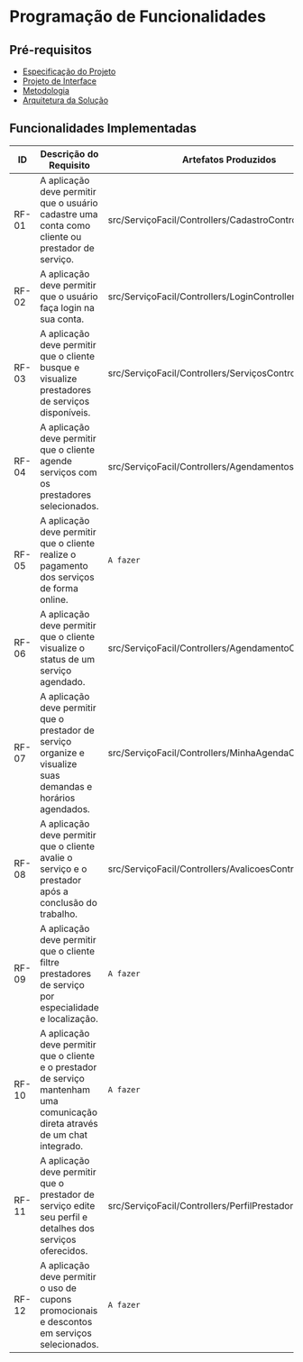 # Programação de Funcionalidades

## Pré-requisitos

- [Especificação do Projeto](2-Especificação%20do%20Projeto.md)
- [Projeto de Interface](3-Projeto%20de%20Interface.md)
- [Metodologia](4-Metodologia.md)
- [Arquitetura da Solução](5-Arquitetura%20da%20Solução.md)

## Funcionalidades Implementadas

| ID    | Descrição do Requisito                                                                                                          | Artefatos Produzidos | Aluno(a) Responsável |
| ----- | ------------------------------------------------------------------------------------------------------------------------------- | -------------------- | -------------------- |
| RF-01 | A aplicação deve permitir que o usuário cadastre uma conta como cliente ou prestador de serviço.                                | src/ServiçoFacil/Controllers/CadastroController.cs            |     Ytallo Bruno                 |
| RF-02 | A aplicação deve permitir que o usuário faça login na sua conta.                                                                | src/ServiçoFacil/Controllers/LoginController.cs            |     Thiago Emanuel                 |
| RF-03 | A aplicação deve permitir que o cliente busque e visualize prestadores de serviços disponíveis.                                 | src/ServiçoFacil/Controllers/ServiçosController.cs            |    Laura Furtado                  |
| RF-04 | A aplicação deve permitir que o cliente agende serviços com os prestadores selecionados.                                        | src/ServiçoFacil/Controllers/AgendamentosController.cs            |   Laura Furtado                   |
| RF-05 | A aplicação deve permitir que o cliente realize o pagamento dos serviços de forma online.                                       | `A fazer`            |                      |
| RF-06 | A aplicação deve permitir que o cliente visualize o status de um serviço agendado.                                              | src/ServiçoFacil/Controllers/AgendamentoController.cs            |     Gabriel Roeder                 |
| RF-07 | A aplicação deve permitir que o prestador de serviço organize e visualize suas demandas e horários agendados.                   | src/ServiçoFacil/Controllers/MinhaAgendaController.cs            |    Gabriel Roeder                  |
| RF-08 | A aplicação deve permitir que o cliente avalie o serviço e o prestador após a conclusão do trabalho.                            | src/ServiçoFacil/Controllers/AvalicoesController.cs`            |    Gabriel Roeder                  |
| RF-09 | A aplicação deve permitir que o cliente filtre prestadores de serviço por especialidade e localização.                          | `A fazer`            |                      |
| RF-10 | A aplicação deve permitir que o cliente e o prestador de serviço mantenham uma comunicação direta através de um chat integrado. | `A fazer`            |                      |
| RF-11 | A aplicação deve permitir que o prestador de serviço edite seu perfil e detalhes dos serviços oferecidos.                       | src/ServiçoFacil/Controllers/PerfilPrestadorController.cs`            |     Laura Furtado                 |
| RF-12 | A aplicação deve permitir o uso de cupons promocionais e descontos em serviços selecionados.                                    | `A fazer`            |                      |

